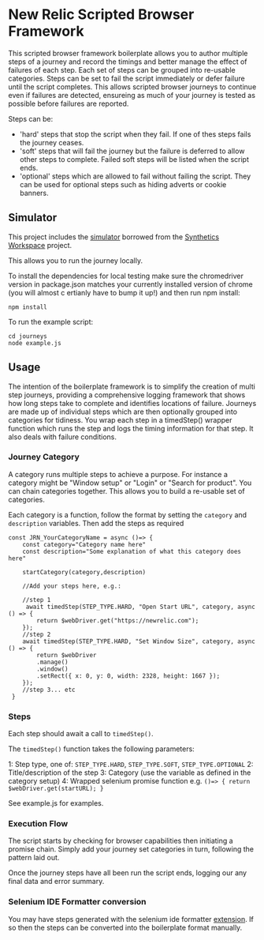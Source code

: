 # New Relic Scripted Browser Framework
This scripted browser framework boilerplate allows you to author multiple steps of a journey and record the timings and better manage the effect of failures of each step.  Each set of steps can be grouped into re-usable categories. Steps can be set to fail the script immediately or defer failure until the script completes. This allows scripted browser journeys to continue even if failures are detected, ensureing as much of your journey is tested as possible before failures are reported.

Steps can be:

- 'hard' steps that stop the script when they fail. If one of thes steps fails the journey ceases.
- 'soft' steps that will fail the journey but the failure is deferred to allow other steps to complete. Failed soft steps will be listed when the script ends. 
- 'optional' steps which are allowed to fail without failing the script. They can be used for optional steps such as hiding adverts or cookie banners.


## Simulator
This project includes the [simulator](simulator/simulator.js) borrowed from the [Synthetics Workspace](https://github.com/tanben/generator-nrsynthetics-workspace) project.

This allows you to run the journey locally.

To install the dependencies for local testing make sure the chromedriver version in package.json matches your currently installed version of chrome (you will almost c ertianly have to bump it up!) and then run npm install:

```
npm install
```


To run the example script:

```
cd journeys
node example.js
```

## Usage
The intention of the boilerplate framework is to simplify the creation of multi step journeys, providing a comprehensive logging framework that shows how long steps take to complete and identifies locations of failure. Journeys are made up of individual steps which are then optionally grouped into categories for tidiness. You wrap each step in a timedStep() wrapper function which runs the step and logs the timing information for that step. It also deals with failure conditions. 

### Journey Category
A category runs multiple steps to achieve a purpose. For instance a category might be "Window setup" or "Login" or "Search for product". You can chain categories together. This allows you to build a re-usable set of categories.

Each category is a function, follow the format by setting the `category` and `description` variables. Then add the steps as required

```
const JRN_YourCategoryName = async ()=> {
    const category="Category name here"
    const description="Some explanation of what this category does here"

    startCategory(category,description)

    //Add your steps here, e.g.: 

    //step 1
     await timedStep(STEP_TYPE.HARD, "Open Start URL", category, async () => {
        return $webDriver.get("https://newrelic.com");
    });
    //step 2
    await timedStep(STEP_TYPE.HARD, "Set Window Size", category, async () => {
        return $webDriver
        .manage()
        .window()
        .setRect({ x: 0, y: 0, width: 2328, height: 1667 });
    });
    //step 3... etc
 }
 ```


 ### Steps
 Each step should await a call to `timedStep()`.

 The `timedStep()` function takes the following parameters:

 1: Step type, one of: `STEP_TYPE.HARD`, `STEP_TYPE.SOFT`, `STEP_TYPE.OPTIONAL`
 2: Title/description of the step
 3: Category (use the variable as defined in the category setup)
 4: Wrapped selenium promise function e.g. `()=> { return $webDriver.get(startURL); }` 
 
See example.js for examples.

### Execution Flow
The script starts by checking for browser capabilities then initiating a promise chain. Simply add your journey set categories in turn, following the pattern laid out. 

Once the journey steps have all been run the script ends, logging our any final data and error summary.


### Selenium IDE Formatter conversion

You may have steps generated with the selenium ide formatter [extension](https://chrome.google.com/webstore/detail/synthetics-formatter-for/agedeoibceidbaeajbehgiejlekicbfd). If so then the steps can be converted into the boilerplate format manually.
